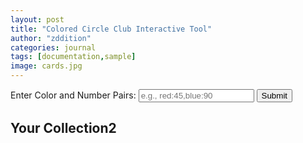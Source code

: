 ```yaml
---
layout: post
title: "Colored Circle Club Interactive Tool"
author: "zddition"
categories: journal
tags: [documentation,sample]
image: cards.jpg
---
```

<!-- Input Section -->
<div id="input-section">
    <label for="colorInput">Enter Color and Number Pairs:</label>
    <input type="text" id="colorInput" placeholder="e.g., red:45,blue:90" />
    <button id="submitButton">Submit</button>
    <div id="validationMessage" style="color: red;"></div>
</div>

<script>
document.getElementById("submitButton").addEventListener("click", function() {
    const input = document.getElementById("colorInput").value.trim();
    const validationMessage = document.getElementById("validationMessage");

    // Regular expression to validate input format
    const regex = /^([a-zA-Z]+:\d+)(,[a-zA-Z]+:\d+)*$/;

    if (!regex.test(input)) {
        validationMessage.textContent = "Invalid input format. Please enter color and number pairs in the format: color:number, ...";
        return;
    }

    const pairs = input.split(",");
    
    // Validate each pair
    for (let pair of pairs) {
        const [color, angle] = pair.split(":");
        
        // Validate color
        const allowedColors = ["red", "orange", "yellow", "green", "blue", "indigo", "violet", "pink", "brown", "black"];
        if (!allowedColors.includes(color)) {
            validationMessage.textContent = `Invalid color: ${color}. Allowed colors are: red, orange, yellow, green, blue, indigo, violet, pink, brown, and black.`;
            return;
        }

        // Validate angle
        const angleValue = parseInt(angle, 10);
        if (isNaN(angleValue) || angleValue < 1 || angleValue > 360) {
            validationMessage.textContent = `Invalid angle: ${angle}. Angle must be a whole number between 1 and 360.`;
            return;
        }
    }

    // Clear validation message if input is valid
    validationMessage.textContent = "";

    // TODO: Process the valid input (we'll implement this later)
});
</script>

<!-- Output Section -->
<div id="output-section">
    <h2>Your Collection2 </h2>
    <table id="angleTable">
        <!-- Table rows and cells will be generated here -->
    </table>
</div>

<script>
// Generate table rows and cells
const table = document.getElementById("angleTable");
let angle = 1;

for (let i = 0; i < 18; i++) {
    const row = document.createElement("tr");
    
    for (let j = 0; j < 20; j++) {
        const cell = document.createElement("td");
        cell.textContent = angle;
        cell.style.width = '15px';
        cell.style.height = '15px';
        cell.style.textAlign = 'center';
        cell.style.fontSize = '5px';  // Adjust the font size here
        row.appendChild(cell);
        angle++;
    }
    
    table.appendChild(row);
}

// Store colors and angles from input
let colorAngles = {};

document.getElementById("submitButton").addEventListener("click", function() {
    const input = document.getElementById("colorInput").value.trim();
    const validationMessage = document.getElementById("validationMessage");

    // Reset colorAngles
    colorAngles = {};

    // Regular expression to validate input format
    const regex = /^([a-zA-Z]+:\d+)(,[a-zA-Z]+:\d+)*$/;

    if (!regex.test(input)) {
        validationMessage.textContent = "Invalid input format. Please enter color and number pairs in the format: color:number, ...";
        return;
    }

    const pairs = input.split(",");
    
    // Validate each pair and store in colorAngles
    for (let pair of pairs) {
        const [color, angle] = pair.split(":");
        
        // Validate color
        const allowedColors = ["red", "orange", "yellow", "green", "blue", "indigo", "violet", "pink", "brown", "black"];
        if (!allowedColors.includes(color)) {
            validationMessage.textContent = `Invalid color: ${color}. Allowed colors are: red, orange, yellow, green, blue, indigo, violet, pink, brown, and black.`;
            return;
        }

        // Validate angle
        const angleValue = parseInt(angle, 10);
        if (isNaN(angleValue) || angleValue < 1 || angleValue > 360) {
            validationMessage.textContent = `Invalid angle: ${angle}. Angle must be a whole number between 1 and 360.`;
            return;
        }

        // Store color and angle
        if (!colorAngles[angleValue]) {
            colorAngles[angleValue] = [];
        }
        colorAngles[angleValue].push(color);
    }

    // Clear validation message
    validationMessage.textContent = "";

    // Apply colors to table cells
    applyColorsToCells();
});

function applyColorsToCells() {
    const table = document.getElementById("angleTable");
    let angle = 1;

    for (let i = 0; i < 18; i++) {
        for (let j = 0; j < 20; j++) {
            const cell = table.rows[i].cells[j];
            const colors = colorAngles[angle] || [];
            
            if (colors.length === 1) {
                // Single color
                cell.style.background = colors[0];
            } else if (colors.length > 1) {
                // Striped gradient
                const gradient = colors.map((color, index) => {
                    const position = (index * 100) / (colors.length - 1);
                    return `${color} ${position}%`;
                }).join(', ');

                cell.style.background = `repeating-linear-gradient(90deg, ${gradient})`;
            } else {
                // No color
                cell.style.background = 'none';
            }

            cell.textContent = angle;

            angle++;
        }
    }
}




</script>
